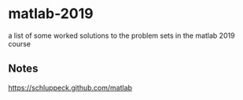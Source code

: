 # matlab-2019

a list of some worked solutions to the problem sets in the matlab 2019 course


## Notes

https://schluppeck.github.com/matlab


